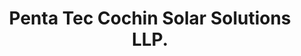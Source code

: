 ---
title: "Penta Tec Cochin Solar Solutions LLP."
url: /north-paravur-kochi/penta-tec-cochin-solar-solutions-llp/
shop: Eisenwaren
---